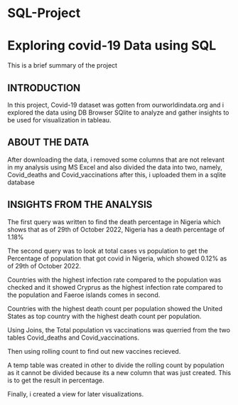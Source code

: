 # SQL-Project
# Exploring covid-19 Data using SQL

This is a brief summary of the project

## INTRODUCTION

In this project, Covid-19 dataset was gotten from ourworldindata.org and i explored the data using DB Browser SQlite to analyze and gather insights to be used for visualization in tableau.


## ABOUT THE DATA

After downloading the data, i removed some columns that are not relevant in my analysis using MS Excel and also divided the data into two, namely, Covid_deaths and Covid_vaccinations after this, i uploaded them in a sqlite database

## INSIGHTS FROM THE ANALYSIS

The first query was written to find the death percentage in Nigeria which shows that as of 29th of October 2022, Nigeria has a death percentage of 1.18%

The second query was to look at total cases vs population to get the Percentage of population that got covid in Nigeria, which showed 0.12% as of 29th of October 2022.

Countries with the highest infection rate compared to the population was checked and it showed Cryprus as the highest infection rate compared to the population and 
Faeroe islands comes in second.

Countries with the highest death count per population showed the United States as top country with the highest death count per population.

Using Joins, the Total population vs vaccinations was querried from the two tables Covid_deaths and Covid_vaccinations.

Then using rolling count to find out new vaccines recieved.  

A temp table was created in other to divide the rolling count by population as it cannot be divided because its a new column that was just created. This is to get the result in percentage.

Finally, i created a view for later visualizations.

